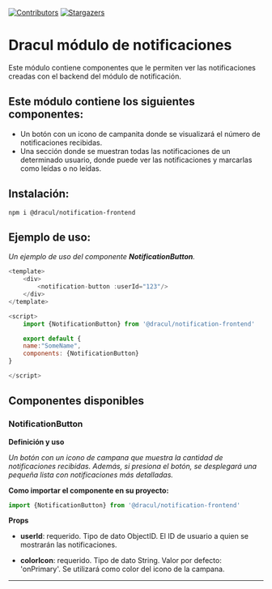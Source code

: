 [![Contributors][contributors-shield]][contributors-url]
[![Stargazers][stars-shield]][stars-url]
# Dracul módulo de notificaciones

Este módulo contiene componentes que le permiten ver las notificaciones creadas con el backend del módulo de notificación.

## Este módulo contiene los siguientes componentes:

- Un botón con un icono de campanita donde se visualizará el número de notificaciones recibidas.
- Una sección donde se muestran todas las notificaciones de un determinado usuario, donde puede ver las notificaciones y marcarlas como leídas o no leídas.

## Instalación:

```
npm i @dracul/notification-frontend
```

## Ejemplo de uso:

_Un ejemplo de uso del componente **NotificationButton**._

```js
<template>
    <div>
        <notification-button :userId="123"/>
    </div>
</template>

<script>
    import {NotificationButton} from '@dracul/notification-frontend'

    export default {
    name:"SomeName",
    components: {NotificationButton}
}

</script>
```

## Componentes disponibles

### NotificationButton

**Definición y uso**

_Un botón con un icono de campana que muestra la cantidad de notificaciones recibidas.
Además, si presiona el botón, se desplegará una pequeña lista con notificaciones más detalladas._

**Como importar el componente en su proyecto:**
```js
import {NotificationButton} from '@dracul/notification-frontend'
```

**Props**

- **userId**: requerido. Tipo de dato ObjectID. El ID de usuario a quien se mostrarán las notificaciones.

- **colorIcon**: requerido. Tipo de dato String. Valor por defecto: 'onPrimary'. Se utilizará como color del icono de la campana.

---


<!-- MARKDOWN LINKS & IMAGES -->
<!-- https://www.markdownguide.org/basic-syntax/#reference-style-links -->

[stars-shield]: https://img.shields.io/github/stars/draculjs/modular-framework.svg?style=flat-square
[stars-url]: https://github.com/draculjs/modular-framework/stargazers
[contributors-shield]: https://img.shields.io/github/contributors/draculjs/modular-framework.svg?style=flat-square
[contributors-url]: https://github.com/draculjs/modular-framework/graphs/contributors
